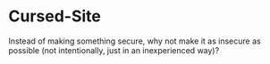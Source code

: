 # Cursed-Site
Instead of making something secure, why not make it as insecure as possible (not intentionally, just in an inexperienced way)?

